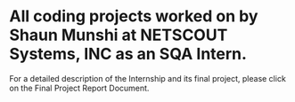 # All coding projects worked on by Shaun Munshi at NETSCOUT Systems, INC as an SQA Intern.

For a detailed description of the Internship and its final project, please click on the Final Project Report Document.
